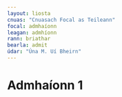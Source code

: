 ```yaml
---
layout: liosta
cnuas: "Cnuasach Focal as Teileann"
focal: admhaíonn
leagan: admhíonn
rann: briathar
bearla: admit
údar: "Úna M. Uí Bheirn"
---
```


# Admhaíonn 1
